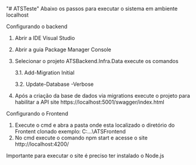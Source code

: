 "# ATSTeste" 
Abaixo os passos para executar o sistema em ambiente localhost

Configurando o backend
1.  Abrir a IDE Visual Studio 
2.  Abrir a guia Package Manager Console
3.  Selecionar o projeto ATSBackend.Infra.Data execute os comandos
  
      3.1.  Add-Migration Initial
  
      3.2.  Update-Database -Verbose

4.  Após a criação da base de dados via migrations execute o projeto para habilitar a API site https://localhost:5001/swagger/index.html

Configurando o Frontend
1. Execute o cmd e abra a pasta onde esta localizado o diretório do Frontent clonado exemplo:  C:\...\ATSFrontend
2. No cmd execute o comando npm start e acesse o site http://localhost:4200/ 

Importante para executar o site é preciso ter instalado o Node.js

